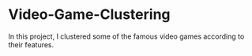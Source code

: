 # Video-Game-Clustering

In this project, I clustered some of the famous video games according to their features. 
